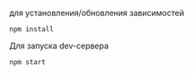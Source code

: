 для установления/обновления зависимостей
```
npm install
```

Для запуска dev-сервера
```
npm start
```
